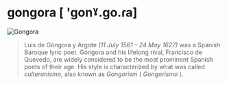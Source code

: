 # gongora [ 'gonˠ.go.ɾa] 
![Gongora](http://www.biografiasyvidas.com/biografia/g/fotos/gongora.jpg)
> Luis de Góngora y Argote _(11 July 1561 – 24 May 1627)_ was a Spanish Baroque lyric poet. 
> Góngora and his lifelong rival, Francisco de Quevedo, are widely considered to be the most prominent 
> Spanish poets of their age. 
> His style is characterized by what was called _culteranismo_, also known as _Gongorism_ ( _Gongorismo_ ).